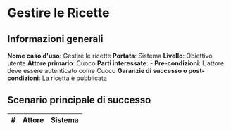 # Gestire le Ricette

## Informazioni generali

**Nome caso d'uso**: Gestire le ricette
**Portata**: Sistema
**Livello**: Obiettivo utente
**Attore primario**: Cuoco
**Parti interessate**: -
**Pre-condizioni**: L'attore deve essere autenticato come Cuoco
**Garanzie di successo o post-condizioni**: La ricetta è pubblicata

## Scenario principale di successo

| **#** | **Attore** | **Sistema** |
|:------|:-----------|:------------|